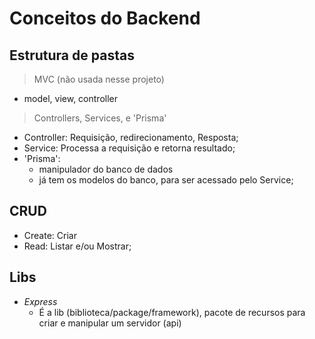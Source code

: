 # Conceitos do Backend

## Estrutura de pastas
 > MVC (não usada nesse projeto)
 * model, view, controller

 > Controllers, Services, e 'Prisma'
 * Controller: Requisição, redirecionamento, Resposta;
 * Service: Processa a requisição e retorna resultado;
 * 'Prisma': 
    * manipulador do banco de dados
    * já tem os modelos do banco, para ser acessado pelo Service;

## CRUD
  * Create: Criar
  * Read: Listar e/ou Mostrar;

## Libs
  * *Express*
    * É a lib (biblioteca/package/framework), pacote de recursos para criar e manipular um servidor (api)